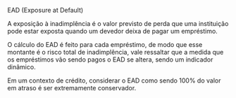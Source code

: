 EAD (Exposure at Default)

A exposição à inadimplência é o valor previsto de perda que uma instituição pode estar exposta quando um devedor deixa de pagar um empréstimo.

O cálculo do EAD é feito para cada empréstimo, de modo que esse montante é o risco total de inadimplência, vale ressaltar que a medida que os empréstimos vão sendo pagos o EAD se altera, sendo um indicador dinâmico.

Em um contexto de crédito, considerar o EAD como sendo 100% do valor em atraso é ser extremamente conservador.
